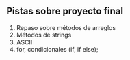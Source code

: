## Pistas sobre proyecto final

1. Repaso sobre métodos de arreglos
2. Métodos de strings
3. ASCII
4. for, condicionales (if, if else);
